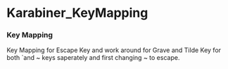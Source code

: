# Karabiner_KeyMapping

### Key Mapping 
Key Mapping for Escape Key and work around for Grave and Tilde Key for both `and ~ keys saperately and first changing ~ to escape.
